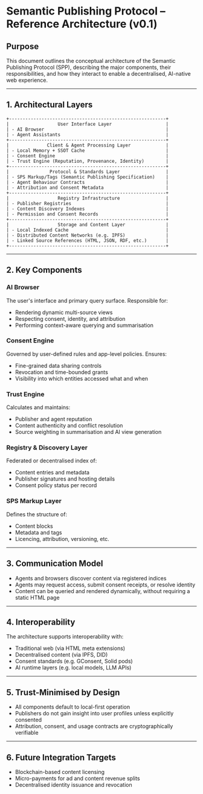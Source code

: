 # Semantic Publishing Protocol – Reference Architecture (v0.1)

## Purpose

This document outlines the conceptual architecture of the Semantic Publishing Protocol (SPP), describing the major components, their responsibilities, and how they interact to enable a decentralised, AI-native web experience.

---

## 1. Architectural Layers

```
+----------------------------------------------------------+
|                  User Interface Layer                    |
| - AI Browser                                             |
| - Agent Assistants                                       |
+----------------------------------------------------------+
|              Client & Agent Processing Layer             |
| - Local Memory + SSOT Cache                              |
| - Consent Engine                                         |
| - Trust Engine (Reputation, Provenance, Identity)        |
+----------------------------------------------------------+
|               Protocol & Standards Layer                 |
| - SPS Markup/Tags (Semantic Publishing Specification)    |
| - Agent Behaviour Contracts                              |
| - Attribution and Consent Metadata                       |
+----------------------------------------------------------+
|                  Registry Infrastructure                 |
| - Publisher Registries                                   |
| - Content Discovery Indexes                              |
| - Permission and Consent Records                         |
+----------------------------------------------------------+
|                  Storage and Content Layer               |
| - Local Indexed Cache                                    |
| - Distributed Content Networks (e.g. IPFS)               |
| - Linked Source References (HTML, JSON, RDF, etc.)       |
+----------------------------------------------------------+
```

---

## 2. Key Components

### AI Browser
The user's interface and primary query surface. Responsible for:
- Rendering dynamic multi-source views
- Respecting consent, identity, and attribution
- Performing context-aware querying and summarisation

### Consent Engine
Governed by user-defined rules and app-level policies. Ensures:
- Fine-grained data sharing controls
- Revocation and time-bounded grants
- Visibility into which entities accessed what and when

### Trust Engine
Calculates and maintains:
- Publisher and agent reputation
- Content authenticity and conflict resolution
- Source weighting in summarisation and AI view generation

### Registry & Discovery Layer
Federated or decentralised index of:
- Content entries and metadata
- Publisher signatures and hosting details
- Consent policy status per record

### SPS Markup Layer
Defines the structure of:
- Content blocks
- Metadata and tags
- Licencing, attribution, versioning, etc.

---

## 3. Communication Model

- Agents and browsers discover content via registered indices
- Agents may request access, submit consent receipts, or resolve identity
- Content can be queried and rendered dynamically, without requiring a static HTML page

---

## 4. Interoperability

The architecture supports interoperability with:
- Traditional web (via HTML meta extensions)
- Decentralised content (via IPFS, DID)
- Consent standards (e.g. GConsent, Solid pods)
- AI runtime layers (e.g. local models, LLM APIs)

---

## 5. Trust-Minimised by Design

- All components default to local-first operation
- Publishers do not gain insight into user profiles unless explicitly consented
- Attribution, consent, and usage contracts are cryptographically verifiable

---

## 6. Future Integration Targets

- Blockchain-based content licensing
- Micro-payments for ad and content revenue splits
- Decentralised identity issuance and revocation
